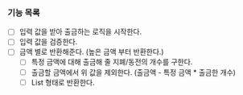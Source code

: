 ### 기능 목록
- [ ] 입력 값을 받아 출금하는 로직을 시작한다.
- [ ] 입력 값을 검증한다.
- [ ] 금액 별로 반환해준다. (높은 금액 부터 반환한다.)
  - [ ] 특정 금액에 대해 출금해 줄 지폐/동전의 개수를 구한다.
  - [ ] 출금할 금액에서 위 값을 제외한다. (출금액 - 특정 금액 * 출금한 개수)
  - [ ] List 형태로 반환한다.